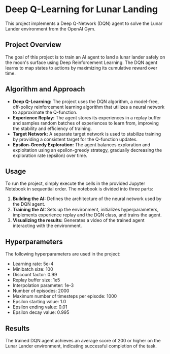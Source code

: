 # Deep Q-Learning for Lunar Landing

This project implements a Deep Q-Network (DQN) agent to solve the Lunar Lander environment from the OpenAI Gym.

## Project Overview

The goal of this project is to train an AI agent to land a lunar lander safely on the moon's surface using Deep Reinforcement Learning. The DQN agent learns to map states to actions by maximizing its cumulative reward over time.

## Algorithm and Approach

- **Deep Q-Learning:** The project uses the DQN algorithm, a model-free, off-policy reinforcement learning algorithm that utilizes a neural network to approximate the Q-function.
- **Experience Replay:** The agent stores its experiences in a replay buffer and samples random batches of experiences to learn from, improving the stability and efficiency of training.
- **Target Network:** A separate target network is used to stabilize training by providing a consistent target for the Q-function updates.
- **Epsilon-Greedy Exploration:** The agent balances exploration and exploitation using an epsilon-greedy strategy, gradually decreasing the exploration rate (epsilon) over time.

## Usage

To run the project, simply execute the cells in the provided Jupyter Notebook in sequential order. The notebook is divided into three parts:

1. **Building the AI:** Defines the architecture of the neural network used by the DQN agent.
2. **Training the AI:** Sets up the environment, initializes hyperparameters, implements experience replay and the DQN class, and trains the agent.
3. **Visualizing the results:** Generates a video of the trained agent interacting with the environment.

## Hyperparameters

The following hyperparameters are used in the project:

- Learning rate: 5e-4
- Minibatch size: 100
- Discount factor: 0.99
- Replay buffer size: 1e5
- Interpolation parameter: 1e-3
- Number of episodes: 2000
- Maximum number of timesteps per episode: 1000
- Epsilon starting value: 1.0
- Epsilon ending value: 0.01
- Epsilon decay value: 0.995

## Results

The trained DQN agent achieves an average score of 200 or higher on the Lunar Lander environment, indicating successful completion of the task.
